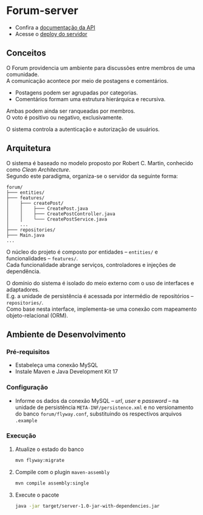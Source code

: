 # Forum-server

- Confira a [documentação da API](https://andre-sch.notion.site/Forum-Server-API-6d8c15c6681e45ecb77f13a79bf458cb)
- Acesse o [deploy do servidor](https://forum-deploy.onrender.com/)

## Conceitos

O Forum providencia um ambiente para discussões entre membros de uma comunidade.  
A comunicação acontece por meio de postagens e comentários.

- Postagens podem ser agrupadas por categorias.
- Comentários formam uma estrutura hierárquica e recursiva.

Ambas podem ainda ser ranqueadas por membros.  
O voto é positivo ou negativo, exclusivamente.

O sistema controla a autenticação e autorização de usuários.

## Arquitetura

O sistema é baseado no modelo proposto por Robert C. Martin, conhecido como _Clean Architecture_.  
Segundo este paradigma, organiza-se o servidor da seguinte forma:

```text
forum/
├─── entities/
├─── features/
│    ├─── createPost/
│    │    ├─── CreatePost.java
│    │    ├─── CreatePostController.java
│    │    └─── CreatePostService.java
│    ...
├─── repositories/
├─── Main.java
...
```

O núcleo do projeto é composto por entidades – `entities/` e funcionalidades – `features/`.  
Cada funcionalidade abrange serviços, controladores e injeções de dependência.

O domínio do sistema é isolado do meio externo com o uso de interfaces e adaptadores.  
E.g. a unidade de persistência é acessada por intermédio de repositórios – `repositories/`.  
Como base nesta interface, implementa-se uma conexão com mapeamento objeto-relacional (ORM).

## Ambiente de Desenvolvimento

### Pré-requisitos

- Estabeleça uma conexão MySQL
- Instale Maven e Java Development Kit 17

### Configuração

- Informe os dados da conexão MySQL – _url_, _user_ e _password_ – na unidade
  de persistência `META-INF/persistence.xml` e no versionamento do banco
  `forum/flyway.conf`, substituindo os respectivos arquivos `.example`

### Execução

1. Atualize o estado do banco

   ```bash
   mvn flyway:migrate
   ```

2. Compile com o plugin `maven-assembly`

   ```bash
   mvn compile assembly:single
   ```

3. Execute o pacote

   ```bash
   java -jar target/server-1.0-jar-with-dependencies.jar
   ```
